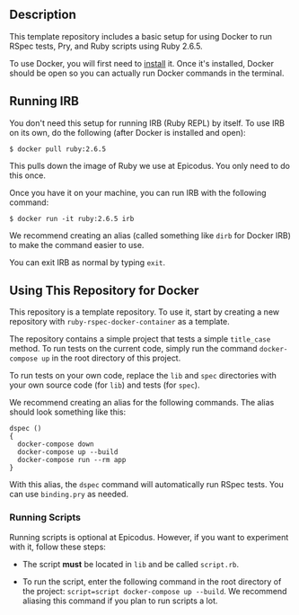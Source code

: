 ## Description

This template repository includes a basic setup for using Docker to run RSpec tests, Pry, and Ruby scripts using Ruby 2.6.5. 

To use Docker, you will first need to [install](https://docs.docker.com/get-docker/) it. Once it's installed, Docker should be open so you can actually run Docker commands in the terminal.

## Running IRB

You don't need this setup for running IRB (Ruby REPL) by itself. To use IRB on its own, do the following (after Docker is installed and open):

```
$ docker pull ruby:2.6.5
```

This pulls down the image of Ruby we use at Epicodus. You only need to do this once.

Once you have it on your machine, you can run IRB with the following command:

```
$ docker run -it ruby:2.6.5 irb
```

We recommend creating an alias (called something like `dirb` for Docker IRB) to make the command easier to use.

You can exit IRB as normal by typing `exit`.

## Using This Repository for Docker

This repository is a template repository. To use it, start by creating a new repository with `ruby-rspec-docker-container` as a template.

The repository contains a simple project that tests a simple `title_case` method. To run tests on the current code, simply run the command `docker-compose up` in the root directory of this project.

To run tests on your own code, replace the `lib` and `spec` directories with your own source code (for `lib`) and tests (for `spec`).

We recommend creating an alias for the following commands. The alias should look something like this:

```
dspec ()
{
  docker-compose down
  docker-compose up --build
  docker-compose run --rm app
}
```

With this alias, the `dspec` command will automatically run RSpec tests. You can use `binding.pry` as needed.

### Running Scripts

Running scripts is optional at Epicodus. However, if you want to experiment with it, follow these steps:

* The script **must** be located in `lib` and be called `script.rb`.

* To run the script, enter the following command in the root directory of the project: `script=script docker-compose up --build`. We recommend aliasing this command if you plan to run scripts a lot.
